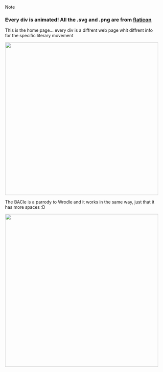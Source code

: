 > [!NOTE]
> ### Every div is animated! All the .svg and .png are from [flaticon](https://www.flaticon.com/) 

This is the home page... every div is a diffrent web page whit diffrent info for the specific literary movement

![](https://github.com/user-attachments/assets/dcad777b-280e-4d25-b816-29c547a989c9)

The BACle is a parrody to Wrodle and it works in the same way, just that it has more spaces :D

![](https://github.com/user-attachments/assets/157c65c9-4a89-4623-ab37-9bdb92931d10)

<style type = "text/css">
  img {
    width: 500px;
  }
</style>
